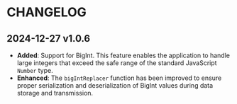 # CHANGELOG

## 2024-12-27 v1.0.6

- **Added**: Support for BigInt. This feature enables the application to handle large integers that exceed the safe range of the standard JavaScript `Number` type.
- **Enhanced**: The `bigIntReplacer` function has been improved to ensure proper serialization and deserialization of BigInt values during data storage and transmission.